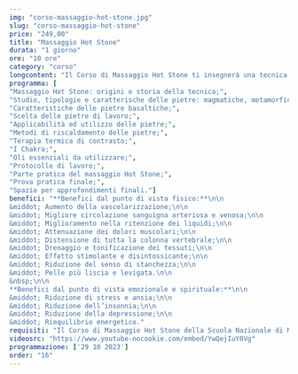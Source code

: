 ```yaml
---
img: "corso-massaggio-hot-stone.jpg"
slug: "corso-massaggio-hot-stone"
price: "249,00"
title: "Massaggio Hot Stone"
durata: "1 giorno"
ore: "10 ore"
category: "corso"
longcontent: "Il Corso di Massaggio Hot Stone ti insegnerà una tecnica che deriva dalla tradizione sciamanica degli indiani dell’Arizona, che usavano le pietre riscaldate per curare e armonizzare il corpo e la mente. Il massaggio hot stone consiste nell’applicare sul corpo pietre basaltiche di origine vulcanica, che rilasciano il loro calore in profondità, e nell’utilizzare le pietre stesse per eseguire delle manovre di massaggio, spesso con l’ausilio di oli aromatici. Il massaggio hot stone ha molti benefici: distende la muscolatura, allevia la tensione della colonna vertebrale, decongestiona i depositi linfatici, migliora la circolazione e la ritenzione idrica, procura una sensazione di benessere e relax. Il massaggio hot stone può essere praticato anche alternando pietre calde e fredde, per stimolare il sistema linfatico e i processi di purificazione del corpo. Nel corso imparerai la teoria e la pratica del massaggio hot stone, studierai le origini e le proprietà delle pietre, approfondirai le tecniche di applicazione e di massaggio con le pietre, sia calde che fredde. Il corso ti renderà in grado di praticare un massaggio hot stone efficace e sicuro, ottenendo un’azione terapeutica e armonizzante su tutto il corpo."
programma: [
"Massaggio Hot Stone: origini e storia della tecnica;",
"Studio, tipologie e caratterische delle pietre: magmatiche, metamorfiche e sedimentarie;",
"Caratteristiche delle pietre basaltiche;",
"Scelta delle pietre di lavoro;",
"Applicabilità ed utilizzo delle pietre;",
"Metodi di riscaldamento delle pietre;",
"Terapia termica di contrasto;",
"I Chakra;",
"Oli essenziali da utilizzare;",
"Protocollo di lavoro;",
"Parte pratica del massaggio Hot Stone;",
"Prova pratica finale;",
"Spazio per approfondimenti finali."]
benefici: "**Benefici dal punto di vista fisico:**\n\n
&middot; Aumento della vascolarizzazione;\n\n
&middot; Migliore circolazione sanguigna arteriosa e venosa;\n\n
&middot; Miglioramento nella ritenzione dei liquidi;\n\n
&middot; Attenuazione dei dolori muscolari;\n\n
&middot; Distensione di tutta la colonna vertebrale;\n\n
&middot; Drenaggio e tonificazione dei tessuti;\n\n
&middot; Effetto stimolante e disintossicante;\n\n
&middot; Riduzione del senso di stanchezza;\n\n
&middot; Pelle più liscia e levigata.\n\n
&nbsp;\n\n
**Benefici dal punto di vista emozionale e spirituale:**\n\n
&middot; Riduzione di stress e ansia;\n\n
&middot; Riduzione dell’insonnia;\n\n
&middot; Riduzione della depressione;\n\n
&middot; Riequilibrio energetico."    
requisiti: "Il Corso di Massaggio Hot Stone della Scuola Nazionale di Massaggio Tao® è aperto e rivolto a chiunque e non necessita di un'esperienza di base precedente."
videosrc: "https://www.youtube-nocookie.com/embed/YwQejIuY0Vg"
programmazione: ['29 10 2023']    
order: "16"
---
```

